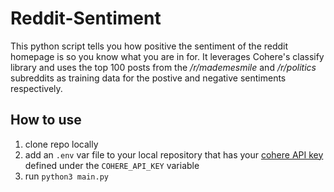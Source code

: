 # Reddit-Sentiment

This python script tells you how positive the sentiment of the reddit homepage is so you know what you are in for. It leverages Cohere's classify library and uses the top 100 posts from the _/r/mademesmile_ and _/r/politics_ subreddits as training data for the postive and negative sentiments respectively.  

## How to use
1. clone repo locally
2. add an `.env` var file to your local repository that has your [cohere API key](https://docs.cohere.ai/reference/key) defined under the `COHERE_API_KEY` variable
3. run `python3 main.py`
